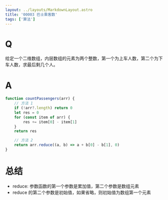 ```yaml
---
layout: ../layouts/MarkdownLayout.astro
title: '00003 巴士乘客数'
tags: ['算法']
---
```


# Q

给定一个二维数组，内层数组的元素为两个整数，第一个为上车人数，第二个为下车人数，求最后剩几个人。

# A

```javascript
function countPassengers(arr) {
    // 方法 1
    if (!arr?.length) return 0
    let res = 0
    for (const item of arr) {
        res += item[0] - item[1]
    }
    return res

    // 方法 2
    return arr.reduce((a, b) => a + b[0] - b[1], 0)
}
```

# 总结

- reduce: 参数函数的第一个参数是累加值，第二个参数是数组元素
- reduce 的第二个参数是初始值，如果省略，则初始值为数组第一个元素

<script>
    function countPassengers(arr) {
        // 方法 1
        // if (!arr?.length) return 0
        // let res = 0
        // for (const item of arr) {
        //     res += item[0] - item[1]
        // }
        // return res

        // 方法 2
        return arr.reduce((a, b) => a + b[0] - b[1], 0)
    }
    console.log(countPassengers([[10,0],[3,5],[5,8]]))
    console.log(countPassengers([[3,0],[9,1],[4,10],[12,2],[6,1],[7,10]]))
    console.log(countPassengers([[3,0],[9,1],[4,8],[12,2],[6,1],[7,8]]))
</script>
